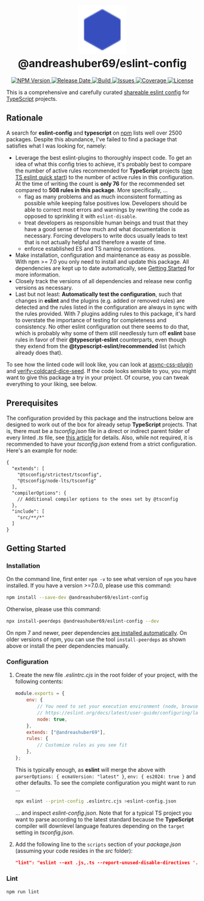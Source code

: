 <h1 align="center">
  <img
    width="128" alt="logo"
    src="https://raw.githubusercontent.com/andreashuber69/eslint-config/master/doc/icon.svg?sanitize=true"><br>
  @andreashuber69/eslint-config
</h1>
<p align="center">
  <a href="https://www.npmjs.com/package/@andreashuber69/eslint-config">
    <img src="https://img.shields.io/npm/v/@andreashuber69/eslint-config" alt="NPM Version">
  </a>
  <a href="https://github.com/andreashuber69/eslint-config/releases">
    <img src="https://img.shields.io/github/release-date/andreashuber69/eslint-config.svg" alt="Release Date">
  </a>
  <a href="https://travis-ci.com/github/andreashuber69/eslint-config">
    <img src="https://travis-ci.com/andreashuber69/eslint-config.svg?branch=master" alt="Build">
  </a>
  <a href="https://github.com/andreashuber69/eslint-config/issues">
    <img src="https://img.shields.io/github/issues-raw/andreashuber69/eslint-config.svg" alt="Issues">
  </a>
  <a href="https://coveralls.io/github/andreashuber69/eslint-config?branch=master">
    <img src="https://coveralls.io/repos/github/andreashuber69/eslint-config/badge.svg?branch=master" alt="Coverage">
  </a>
  <a href="https://github.com/andreashuber69/eslint-config/blob/master/LICENSE">
    <img src="https://img.shields.io/github/license/andreashuber69/eslint-config.svg" alt="License">
  </a>
</p>

This is a comprehensive and carefully curated
[shareable eslint config](https://eslint.org/docs/latest/developer-guide/shareable-configs) for
[TypeScript](https://www.typescriptlang.org/) projects.

## Rationale

A search for **eslint-config** and **typescript** on [npm](https://npmjs.com) lists well over 2500 packages. Despite
this abundance, I've failed to find a package that satisfies what I was looking for, namely:

- Leverage the best eslint-plugins to thoroughly inspect code. To get an idea of what this config tries to achieve, it's
  probably best to compare the number of active rules recommended for **TypeScript** projects
  ([see TS eslint quick start](https://typescript-eslint.io/getting-started#quickstart)) to the number of active rules
  in this configuration. At the time of writing the count is **only 76** for the recommended set compared to
  **508 rules in this package**.
  More specifically, ...
  - flag as many problems and as much inconsistent formatting as possible while keeping false positives low. Developers
    should be able to correct most errors and warnings by rewriting the code as opposed to sprinkling it with
    `eslint-disable`.
  - treat developers as responsible human beings and trust that they have a good sense of how much and what
    documentation is necessary. Forcing developers to write docs usually leads to text that is not actually helpful and
    therefore a waste of time.
  - enforce established ES and TS naming conventions.
- Make installation, configuration and maintenance as easy as possible. With npm >= 7.0 you only need to install and
  update this package. All dependencies are kept up to date automatically, see [Getting Started](#getting-started) for
  more information.
- Closely track the versions of all dependencies and release new config versions as necessary.
- Last but not least: **Automatically test the configuration**, such that changes in **eslint** and the plugins (e.g.
  added or removed rules) are detected and the rules listed in the configuration are always in sync with the rules
  provided. With 7 plugins adding rules to this package, it's hard to overstate the importance of testing for
  completeness and consistency. No other eslint configuration out there seems to do that, which is probably why some of
  them still needlessly turn off **eslint** base rules in favor of their **@typescript-eslint** counterparts, even
  though they extend from the **@typescript-eslint/recommended** list (which already does that).

To see how the linted code will look like, you can look at
[async-css-plugin](https://github.com/andreashuber69/async-css-plugin/tree/develop/src) and
[verify-coldcard-dice-seed](https://github.com/andreashuber69/verify-coldcard-dice-seed/tree/develop/src). If the code
looks sensible to you, you might want to give this package a try in your project. Of course, you can tweak everything to
your liking, see below.

## Prerequisites

The configuration provided by this package and the instructions below are designed to work out of the box for already
setup **TypeScript** projects. That is, there must be a _tsconfig.json_ file in a direct or indirect parent folder of
every linted _.ts_ file, see [this article](https://typescript-eslint.io/blog/parser-options-project-true/) for details.
Also, while not required, it is recommended to have your _tsconfig.json_ extend from a strict configuration. Here's an
example for node:

```jsonc
{
  "extends": [
    "@tsconfig/strictest/tsconfig",
    "@tsconfig/node-lts/tsconfig"
  ],
  "compilerOptions": {
    // Additional compiler options to the ones set by @tsconfig
  },
  "include": [
    "src/**/*"
  ]
}
```

## Getting Started

### Installation

On the command line, first enter `npm -v` to see what version of `npm` you have installed. If you have a version
&gt;=7.0.0, please use this command:

```bash
npm install --save-dev @andreashuber69/eslint-config
```

Otherwise, please use this command:

```bash
npx install-peerdeps @andreashuber69/eslint-config --dev
```

On npm 7 and newer, peer dependencies
[are installed automatically](https://github.com/npm/rfcs/blob/main/implemented/0025-install-peer-deps.md). On
older versions of npm, you can use the tool `install-peerdeps` as shown above or install the peer dependencies
manually.

### Configuration

1. Create the new file _.eslintrc.cjs_ in the root folder of your project, with the following contents:

   ```js
   module.exports = {
       env: {
           // You need to set your execution environment (node, browser, etc.), for more information please see
           // https://eslint.org/docs/latest/user-guide/configuring/language-options#specifying-environments
           node: true,
       },
       extends: ["@andreashuber69"],
       rules: {
           // Customize rules as you see fit
       },
   };
   ```

   This is typically enough, as **eslint** will merge the above with `parserOptions: { ecmaVersion: "latest" }`,
   `env: { es2024: true }` and other defaults. To see the complete configuration you might want to run ...

   ```bash
   npx eslint --print-config .eslintrc.cjs >eslint-config.json
   ```

   ... and inspect _eslint-config.json_. Note that for a typical TS project you want to parse according to the latest
   standard because the **TypeScript** compiler will downlevel language features depending on the `target` setting in
   _tsconfig.json_.

2. Add the following line to the `scripts` section of your _package.json_ (assuming your code resides in the _src_
   folder):

   ```json
   "lint": "eslint --ext .js,.ts --report-unused-disable-directives './src'",
   ```

### Lint

```bash
npm run lint
```
